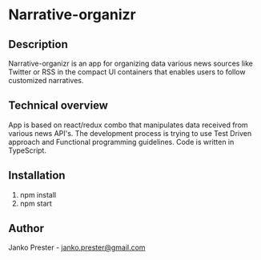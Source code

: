 # Narrative-organizr

## Description
Narrative-organizr is an app for organizing data various news sources like Twitter or RSS in the compact UI containers that enables users to follow customized narratives.


## Technical overview
App is based on react/redux combo that manipulates data received from various news API's. The development process is trying to use Test Driven approach and Functional programming guidelines. Code is written in TypeScript.


## Installation
1. npm install
2. npm start


## Author
Janko Prester - janko.prester@gmail.com
